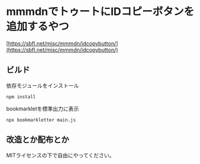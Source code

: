 # mmmdnでトゥートにIDコピーボタンを追加するやつ

[https://sbfl.net/misc/mmmdn/idcopybutton/](https://sbfl.net/misc/mmmdn/idcopybutton/)

## ビルド

依存モジュールをインストール

```
npm install
```

bookmarkletを標準出力に表示

```
npx bookmarkletter main.js
```

## 改造とか配布とか

MITライセンスの下で自由にやってください。